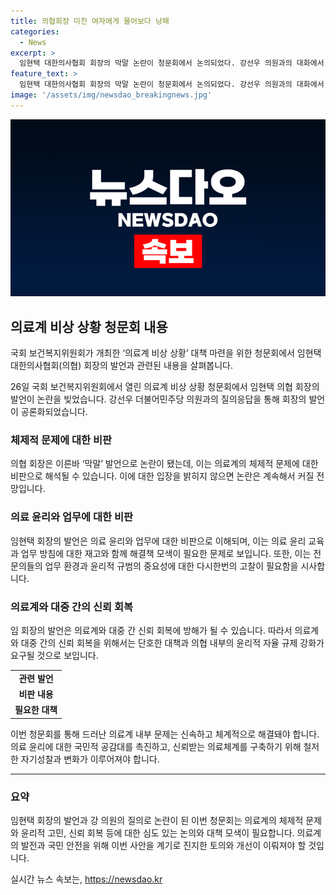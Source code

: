 ```yaml
---
title: 의협회장 미친 여자에게 물어보다 낭패
categories:
  - News
excerpt: >
  임현택 대한의사협회 회장의 막말 논란이 청문회에서 논의되었다. 강선우 의원과의 대화에서 임 회장은 논란에 대한 유감을 표명했지만, 여러 인물에 대한 비방 발언이 계속되면서 사과를 거부했다. 그의 발언은 국민에게 상처를 주고, 의료계 비상 상황에 대한 논의를 피했다는 비판을 받았다. 이에 대한 의원의 요구에도 사과를 거부하며 헌법상의 표현의 자유를 주장했다.
feature_text: >
  임현택 대한의사협회 회장의 막말 논란이 청문회에서 논의되었다. 강선우 의원과의 대화에서 임 회장은 논란에 대한 유감을 표명했지만, 여러 인물에 대한 비방 발언이 계속되면서 사과를 거부했다. 그의 발언은 국민에게 상처를 주고, 의료계 비상 상황에 대한 논의를 피했다는 비판을 받았다. 이에 대한 의원의 요구에도 사과를 거부하며 헌법상의 표현의 자유를 주장했다.
image: '/assets/img/newsdao_breakingnews.jpg'
---
```


<p><img src="/assets/img/newsdao_breakingnews.jpg" alt="pcversion 속보" /></p>

<h2 data-ke-size="size26">의료계 비상 상황 청문회 내용</h2>

<p>국회 보건복지위원회가 개최한 ‘의료계 비상 상황’ 대책 마련을 위한 청문회에서 임현택 대한의사협회(의협) 회장의 발언과 관련된 내용을 살펴봅니다.</p>

<p data-ke-size="size16">26일 국회 보건복지위원회에서 열린 의료계 비상 상황 청문회에서 임현택 의협 회장의 발언이 논란을 빚었습니다. 강선우 더불어민주당 의원과의 질의응답을 통해 회장의 발언이 공론화되었습니다.</p>

<h3>체제적 문제에 대한 비판</h3>

<p data-ke-size="size16">의협 회장은 이른바 ‘막말’ 발언으로 논란이 됐는데, 이는 의료계의 체제적 문제에 대한 비판으로 해석될 수 있습니다. 이에 대한 입장을 밝히지 않으면 논란은 계속해서 커질 전망입니다.</p>

<h3>의료 윤리와 업무에 대한 비판</h3>

<p data-ke-size="size16">임현택 회장의 발언은 의료 윤리와 업무에 대한 비판으로 이해되며, 이는 의료 윤리 교육과 업무 방침에 대한 재고와 함께 해결책 모색이 필요한 문제로 보입니다. 또한, 이는 전문의들의 업무 환경과 윤리적 규범의 중요성에 대한 다시한번의 고찰이 필요함을 시사합니다.</p>

<h3>의료계와 대중 간의 신뢰 회복</h3>

<p data-ke-size="size16">임 회장의 발언은 의료계와 대중 간 신뢰 회복에 방해가 될 수 있습니다. 따라서 의료계와 대중 간의 신뢰 회복을 위해서는 단호한 대책과 의협 내부의 윤리적 자율 규제 강화가 요구될 것으로 보입니다.</p>

<table>
  <tr>
    <td style="text-align: center; height: 17px;"><b>관련 발언</b></td>
  </tr>
  <tr>
    <td style="text-align: center; height: 17px;"><b>비판 내용</b></td>
  </tr>
  <tr>
    <td style="text-align: center; height: 17px;"><b>필요한 대책</b></td>
  </tr>
</table>

<p data-ke-size="size16">이번 청문회를 통해 드러난 의료계 내부 문제는 신속하고 체계적으로 해결돼야 합니다. 의료 윤리에 대한 국민적 공감대를 촉진하고, 신뢰받는 의료체계를 구축하기 위해 철저한 자기성찰과 변화가 이루어져야 합니다.</p>

<hr>

<h3>요약</h3>

<p data-ke-size="size16">임현택 회장의 발언과 강 의원의 질의로 논란이 된 이번 청문회는 의료계의 체제적 문제와 윤리적 고민, 신뢰 회복 등에 대한 심도 있는 논의와 대책 모색이 필요합니다. 의료계의 발전과 국민 안전을 위해 이번 사안을 계기로 진지한 토의와 개선이 이뤄져야 할 것입니다.</p>
실시간 뉴스 속보는, <a href="https://newsdao.kr" rel="dofollow">https://newsdao.kr</a>


